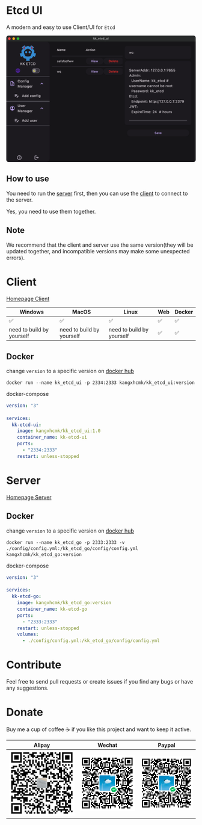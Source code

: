 # Etcd UI

A modern and easy to use Client/UI for `Etcd`

![](https://github.com/cruvie/kk_etcd_ui/blob/master/lib/assets/images/ui.png) 

## How to use

You need to run the [server](https://github.com/cruvie/kk_etcd_go) first, then you can use the [client](https://github.com/cruvie/kk_etcd_ui) to connect to the server.

Yes, you need to use them together.

## Note

We recommend that the client and server use the same version(they will be updated together, and incompatible versions
may make
some unexpected errors).

# Client

[Homepage Client](https://github.com/cruvie/kk_etcd_ui)

| Windows | MacOS | Linux | Web | Docker |
|---------|-------|-------|-----|--------| 
| ✅       | ✅     | ✅     | ✅   | ✅      |
| need to build by yourself      | need to build by yourself     | need to build by yourself     | ✅   | ✅      |

## Docker
change `version` to a specific version on [docker hub](https://hub.docker.com/r/kangxhcmk/kk_etcd_ui/tags)
```shell
docker run --name kk_etcd_ui -p 2334:2333 kangxhcmk/kk_etcd_ui:version
```

docker-compose

```yaml
version: "3"

services:
  kk-etcd-ui:
    image: kangxhcmk/kk_etcd_ui:1.0
    container_name: kk-etcd-ui
    ports:
      - "2334:2333"
    restart: unless-stopped

```

# Server

[Homepage Server](https://github.com/cruvie/kk_etcd_go)

## Docker
change `version` to a specific version on [docker hub](https://hub.docker.com/r/kangxhcmk/kk_etcd_go/tags)
```shell
docker run --name kk_etcd_go -p 2333:2333 -v ./config/config.yml:/kk_etcd_go/config/config.yml kangxhcmk/kk_etcd_go:version
```

docker-compose

```yaml
version: "3"

services:
  kk-etcd-go:
    image: kangxhcmk/kk_etcd_go:version
    container_name: kk-etcd-go
    ports:
      - "2333:2333"
    restart: unless-stopped
    volumes:
      - ./config/config.yml:/kk_etcd_go/config/config.yml

```

# Contribute

Feel free to send pull requests or create issues if you find any bugs or have any suggestions.

# Donate

Buy me a cup of coffee ☕️ if you like this project and want to keep it active.

| Alipay                                 | Wechat                                 | Paypal                                 |
|----------------------------------------|----------------------------------------|----------------------------------------|
| ![alipay](https://github.com/cruvie/kk_etcd_ui/blob/master/lib/assets/pay/alipay.png) | ![wechat](https://github.com/cruvie/kk_etcd_ui/blob/master/lib/assets/pay/wechat.png) | ![wechat](https://github.com/cruvie/kk_etcd_ui/blob/master/lib/assets/pay/wechat.png) |
